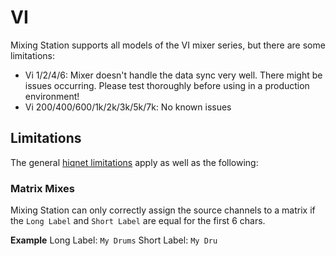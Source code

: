 # VI

Mixing Station supports all models of the VI mixer series, but there are some limitations:

- Vi 1/2/4/6: Mixer doesn't handle the data sync very well. There might be issues occurring. Please test thoroughly before using in a production environment!
- Vi 200/400/600/1k/2k/3k/5k/7k: No known issues

## Limitations

The general [hiqnet limitations](hiqnet.md) apply as well as the following:

### Matrix Mixes

Mixing Station can only correctly assign the source channels to a matrix if the `Long Label` and `Short Label` are equal for the first 6 chars.

**Example** Long Label: `My Drums` Short Label: `My Dru`
